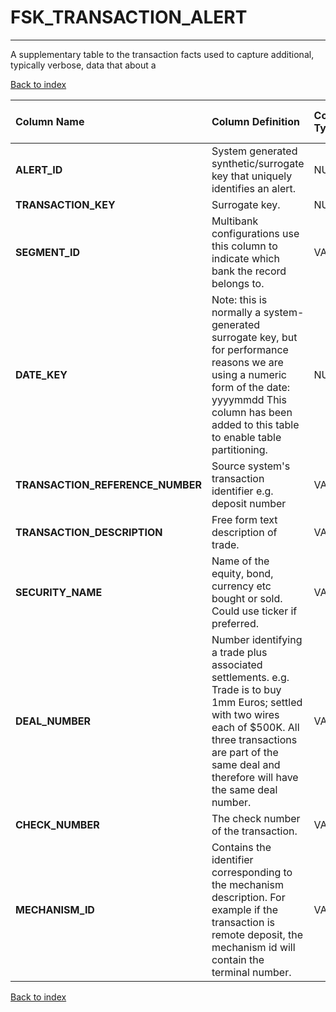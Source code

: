 # FSK_TRANSACTION_ALERT

---

A supplementary table to the transaction facts used to capture additional, typically verbose, data that about a

[Back to index](./index.md)

| Column Name                      | Column Definition                                                                                                                                                                                                              | Column Data Type   | Column Null Option   | PK   | FK   |
|:---------------------------------|:-------------------------------------------------------------------------------------------------------------------------------------------------------------------------------------------------------------------------------|:-------------------|:---------------------|:-----|:-----|
| **ALERT_ID**                     | System generated synthetic/surrogate key that uniquely identifies an alert.                                                                                                                                                    | NUMBER(12)         | Not Null             | Yes  | No   |
| **TRANSACTION_KEY**              | Surrogate key.                                                                                     | NUMBER(12)         | Not Null             | Yes  | No   |
| **SEGMENT_ID**                   | Multibank configurations use this column to indicate which bank the record belongs to.                                                                                                                                         | VARCHAR2(128)      | Not Null             | Yes  | No   |
| **DATE_KEY**                     | Note: this is normally a system-generated surrogate key, but for performance reasons we are using a numeric form of the date: yyyymmdd This column has been added to this table to enable table partitioning.                  | NUMBER(8,0)        | Not Null             | No   | No   |
| **TRANSACTION_REFERENCE_NUMBER** | Source system's transaction identifier e.g. deposit number                                                                                                                                                                     | VARCHAR2(50)       | Not Null             | No   | No   |
| **TRANSACTION_DESCRIPTION**      | Free form text description of trade.                                                                                                                                                                                           | VARCHAR2(255)      | Null                 | No   | No   |
| **SECURITY_NAME**                | Name of the equity, bond, currency etc bought or sold.  Could use ticker if preferred.                                                                                                                                         | VARCHAR2(35)       | Null                 | No   | No   |
| **DEAL_NUMBER**                  | Number identifying a trade plus associated settlements.  e.g. Trade is to buy 1mm Euros; settled with two wires each of $500K.  All three transactions are part of the same deal and therefore will have the same deal number. | VARCHAR2(35)       | Null                 | No   | No   |
| **CHECK_NUMBER**                 | The check number of the transaction.                                                                                                                                                                                           | VARCHAR2(10)       | Null                 | No   | No   |
| **MECHANISM_ID**                 | Contains the identifier corresponding to the mechanism description. For example if the transaction is remote deposit, the mechanism id will contain the terminal number.                                                       | VARCHAR2(40)       | Null                 | No   | No   |

[Back to index](./index.md)
